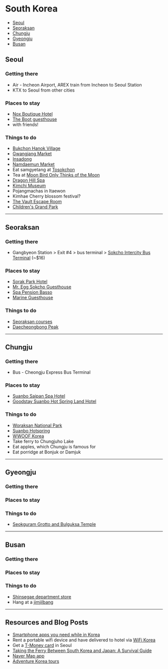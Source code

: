 # South Korea

* [Seoul](#seoul)
* [Seoraksan](#seoraksan)
* [Chungju](#chungju)
* [Gyeongju](#gyeongju)
* [Busan](#busan)

## <a name="seoul"></a>Seoul

### Getting there

* Air - Incheon Airport, AREX train from Incheon to Seoul Station
* KTX to Seoul from other cities

### Places to stay

* [Nox Boutique Hotel](http://www.agoda.com/nox-boutique-hotel/hotel/seoul-kr.html)
* [The Boot guesthouse](http://www.agoda.com/the-boot-guesthouse/hotel/seoul-kr.html)
* with friends!

### Things to do

* [Bukchon Hanok Village](http://english.visitkorea.or.kr/enu/SI/SI_EN_3_1_1_1.jsp?cid=561382)
* [Gwangjang Market](http://www.tripadvisor.com/Attraction_Review-g294197-d1552278-Reviews-Gwangjang_Market-Seoul.html)
* [Insadong](http://www.tripadvisor.com/Attraction_Review-g294197-d592506-Reviews-Insadong-Seoul.html)
* [Namdaemun Market](http://www.tripadvisor.com/Attraction_Review-g294197-d324907-Reviews-Namdaemun_Market-Seoul.html)
* Eat samgyetang at [Tosokchon](http://www.tripadvisor.com/Restaurant_Review-g294197-d1174982-Reviews-Tosokchon-Seoul.html)
* Tea at [Moon Bird Only Thinks of the Moon](http://thesoulofseoul.net/2014/03/24/5894/)
* [Dragon Hill Spa](http://www.tripadvisor.com/Attraction_Review-g294197-d1641304-Reviews-Dragonhill_Spa_Resort-Seoul.html)
* [Kimchi Museum](http://english.visitkorea.or.kr/enu/SI/SI_EN_3_1_1_1.jsp?cid=268153)
* Pojangmachas in Itaewon
* Kimhae Cherry blossom festival?
* [The Vault Escape Room](http://www.myseoulsearching.com/2015/06/the-vault-escape-rooms-hongdae.html)
* [Children's Grand Park](http://www.tripadvisor.com/Attraction_Review-g294197-d592490-Reviews-Seoul_Children_s_Grand_Park-Seoul.html)

<hr />

## <a name="seoraksan"></a>Seoraksan

### Getting there

* Gangbyeon Station > Exit #4 > bus terminal > [Sokcho Intercity Bus Terminal](http://www.sitdowndisco.com/seoul-to-sokcho-seoraksan/) (~$16)

### Places to stay

* [Sorak Park Hotel](http://www.tripadvisor.com/Hotel_Review-g317129-d455989-Reviews-Sorak_Park_Hotel-Sokcho_Gangwon_do.html)
* [Mr. Egg Sokcho Guesthouse](http://www.tripadvisor.com/Hotel_Review-g317129-d7074531-Reviews-Mr_Egg_Sokcho_Guesthouse-Sokcho_Gangwon_do.html)
* [Spa Pension Basso](http://www.agoda.com/spa-pension-basso/hotel/sokcho-si-kr.html)
* [Marine Guesthouse](http://www.agoda.com/marine-guesthouse/hotel/sokcho-si-kr.html)

### Things to do

* [Seoraksan courses](http://english.visitkorea.or.kr/enu/SI/SI_EN_3_6.jsp?cid=257506)
* [Daecheongbong Peak](https://klimbingkoreanmountains.wordpress.com/category/hiking-expeditions/south-korea/national-parks/seoraksan-national-park-%EC%84%A4%EC%95%85%EC%82%B0/)

<hr />

## <a name="chungju"></a>Chungju

### Getting there

* Bus - Cheongju Express Bus Terminal

### Places to stay

* [Suanbo Saipan Spa Hotel](http://www.tripadvisor.com/Hotel_Review-g1047895-d2150823-Reviews-Suanbo_Saipan_Spa_Hotel-Chungju_Chungcheongbuk_do.html)
* [Goodstay Suanbo Hot Spring Land Hotel](http://www.agoda.com/goodstay-suanbo-hot-spring-land-hotel/hotel/chungju-si-kr.html)

### Things to do

* [Woraksan National Park](https://en.wikipedia.org/wiki/Woraksan_National_Park)
* [Suanbo Hotspring](http://english.visitkorea.or.kr/enu/SI/SI_EN_3_1_1_1.jsp?cid=264574)
* [WWOOF Korea](http://wwoofkorea.org/home-english/)
* Take ferry to Chungjuho Lake
* Eat apples, which Chungju is famous for
* Eat porridge at Bonjuk or Damjuk

<hr />

## <a name="gyeongju"></a>Gyeongju

### Getting there

### Places to stay

### Things to do

* [Seokguram Grotto and Bulguksa Temple](http://whc.unesco.org/en/list/736)

<hr />

## <a name="busan"></a>Busan

### Getting there

### Places to stay

### Things to do

* [Shinsegae department store](http://www.tripadvisor.com/Attraction_Review-g297884-d2344546-Reviews-Shinsegae_Dept_Store_Centum_City-Busan.html)
* Hang at a [jimjilbang](http://cityawesome.com/busan1/2011/05/songdo-haesoopia-spa-jjimjilbang/)

<hr />

## Resources and Blog Posts

* [Smartphone apps you need while in Korea](http://zannahinkorea.blogspot.com/2014/07/smartphone-apps-you-need-while-in-korea.html)
* Rent a portable wifi device and have delivered to hotel via [WiFi Korea](http://wifi-korea.com/Referral.html)
* Get a [T-Money card](http://english.visitkorea.or.kr/enu/TR/TR_EN_5_4.jsp) in Seoul
* [Taking the Ferry Between South Korea and Japan: A Survival Guide](http://tripologist.com/asia/how-to-take-the-ferry-between-south-korea-and-japan/)
* [Naver Map app](https://itunes.apple.com/us/app/neibeo-jido-naver-map/id311867728?mt=8)
* [Adventure Korea tours](http://www.adventurekorea.com/)
